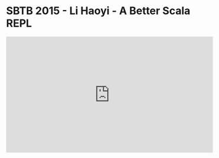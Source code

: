 # SBTB 2015 - Li Haoyi - A Better Scala REPL

<center>
<iframe width="560" height="315" src="https://www.youtube.com/embed/dP5tkmWAhjg" frameborder="0" allowfullscreen></iframe>
</center>
